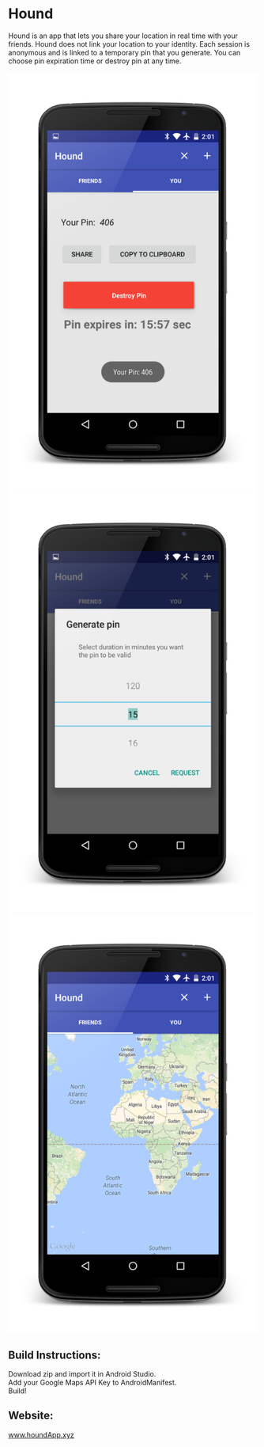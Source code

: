 # Hound

Hound is an app that lets you share your location in real time with your friends. Hound does not link your location to your identity. Each session is anonymous and is linked to a temporary pin that you generate. You can choose pin expiration time or destroy pin at any time.

![HoundApp](https://raw.githubusercontent.com/sameer-b/Hound/master/screenshots/0e904d47-4c65-4f40-8ea7-0aec82b61423.png)
![HoundApp](https://raw.githubusercontent.com/sameer-b/Hound/master/screenshots/760edc01-3d54-4592-9d4d-4891a9d02e6f.png)
![HoundApp](https://raw.githubusercontent.com/sameer-b/Hound/master/screenshots/f33fa402-32bb-4c4a-ba6f-767cf8fa53e7.png)


## Build Instructions:
Download zip and import it in Android Studio.  
Add your Google Maps API Key to AndroidManifest.  
Build!

## Website:
www.houndApp.xyz